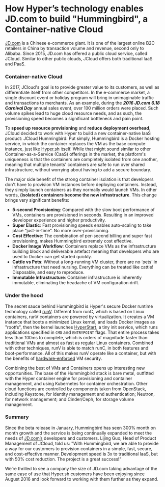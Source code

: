 # How Hyper’s technology enables JD.com to build "Hummingbird", a Container-native Cloud

[JD.com](jd.com) is a Chinese e-commerce giant. It is one of the largest online B2C retailers in China by transaction volume and revenue, second only to Alibaba. Since 2015, JD.com has offered a public cloud service, called JCloud. Similar to other public clouds, JCloud offers both traditional IaaS and PaaS.

### Container-native Cloud
In 2017, JCloud's goal is to provide greater value to its customers, as well as differentiate itself from other competitors. In the e-commerce market, a single discount event or holiday program will bring in unimaginable traffic and transactions to merchants. As an example, during the ***2016 JD.com 6.18 Carnival Day*** annual sales event, over 100 million orders were placed. Such volume spikes lead to huge cloud resource needs, and as such, the provisioning speed becomes a significant bottleneck and pain point.

To **speed up resource provisioning** and **reduce deployment overhead**, JCloud decided to work with Hyper to build a new container-native IaaS product: JCloud Hummingbird. Put simply, Hummingbird is a Docker hosting service, in which the container replaces the VM as the base compute instance, just like [Hyper.sh](https://hyper.sh/) itself. While that might sound similar to other Container-as-a-Service (CaaS) offerings in the market, the platform's uniqueness is that the containers are completely isolated from one another, meaning that multiple tenants' containers are safe to run over shared infrastructure, without worrying about having to add a secure boundary.

The major side benefit of the strong container isolation is that developers don't have to provision VM instances before deploying containers. Instead, they simply launch containers as they normally would launch VMs. In other words, **(isolated) containers become the new infrastructure**. This change brings very significant benefits:

- **5-second Provisioning**: Compared with the slow boot performance of VMs, containers are provisioned in seconds. Resulting in an improved developer experience and higher productivity.
- **Super Elastic**: Fast provisioning speeds enables auto-scaling to take place “just-in-time”. No more over-provisioning.
- **Cost Effective**: The combination of per-second billing and super fast provisioning, makes Hummingbird extremely cost effective.
- **Docker Image Workflow**: Containers replace VMs as the infrastructure building block and deliverable artefact meaning that developers who are used to Docker can get started quickly.
- **Cattle vs Pets**: Without a long-running VM cluster, there are no ‘pets’ in infrastructure that need nursing. Everything can be treated like cattle! Disposable, and easy to reproduce. 
- **Immutable Infrastructure**: Container infrastructure is inherently immutable, eliminating the headache of VM configuration drift.

### Under the hood
The secret sauce behind Hummingbird is Hyper's secure Docker runtime technology called [runV](github.com/hyperhq/runv). Different from runC, which is based on Linux containers, runV containers are powered by virtualization. It creates a VM instance that boots a minimized Linux kernel, and loads Docker images as "rootfs", then the kernel launches [HyperStart](https://github.com/hyperhq/hyperstart), a tiny init service, which runs applications specified in `CMD` and `ENTRYPOINT` flags. That entire process takes less than 100ms to complete, which is orders of magnitude faster than traditional VMs and almost as fast as regular Linux containers. Combined with other techniques, runV is able to match runC, in both features and boot-performance. All of this makes runV operate like a container, but with the benefits of [hardware-enforced](https://en.wikipedia.org/wiki/X86_virtualization) VM security. 

Combining the best of VMs and Containers opens up interesting new opportunities. The base of the Hummingbird stack is bare metal, outfitted with the Hyper container engine for provisioning and container management, and using Kubernetes for container orchestration. Other cloud functions are controlled by components taken from OpenStack, including Keystone, for identity management and authentication; Neutron, for network management; and Cinder/Ceph, for storage volume management.

### Summary
Since the beta release in January, Hummingbird has seen 300% month on month growth and the service is being continually expanded to meet the needs of [JD.com’s](http://www.jd.com/) developers and customers. Lijing Guo, Head of Product Management of JCloud, told us: "With Hummingbird, we are able to provide a way for our customers to provision containers in a simple, fast, secure, and cost-effective manner. Development speed is 3x to traditional IaaS, but with 50% cost reduction. The project is a great success!"

We’re thrilled to see a company the size of JD.com taking advantage of the same ease of use that Hyper.sh customers have been enjoying since August 2016 and look forward to working with them further as they expand.